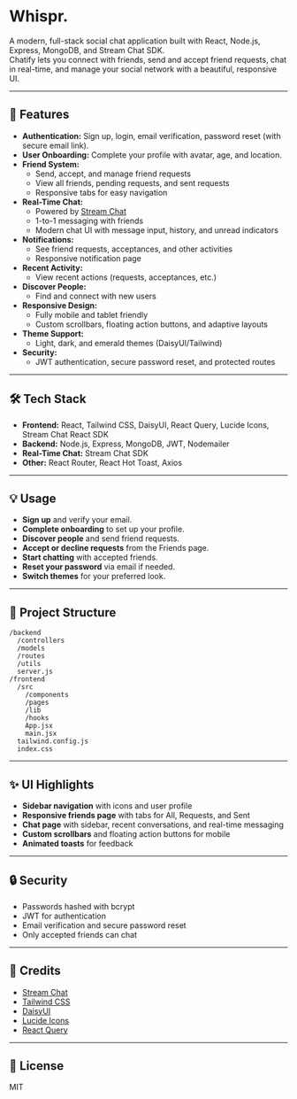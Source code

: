 # Whispr.

A modern, full-stack social chat application built with React, Node.js, Express, MongoDB, and Stream Chat SDK.  
Chatify lets you connect with friends, send and accept friend requests, chat in real-time, and manage your social network with a beautiful, responsive UI.

---

## 🚀 Features

- **Authentication:** Sign up, login, email verification, password reset (with secure email link).
- **User Onboarding:** Complete your profile with avatar, age, and location.
- **Friend System:**  
  - Send, accept, and manage friend requests  
  - View all friends, pending requests, and sent requests  
  - Responsive tabs for easy navigation
- **Real-Time Chat:**  
  - Powered by [Stream Chat](https://getstream.io/chat/)  
  - 1-to-1 messaging with friends  
  - Modern chat UI with message input, history, and unread indicators
- **Notifications:**  
  - See friend requests, acceptances, and other activities  
  - Responsive notification page
- **Recent Activity:**  
  - View recent actions (requests, acceptances, etc.)
- **Discover People:**  
  - Find and connect with new users
- **Responsive Design:**  
  - Fully mobile and tablet friendly  
  - Custom scrollbars, floating action buttons, and adaptive layouts
- **Theme Support:**  
  - Light, dark, and emerald themes (DaisyUI/Tailwind)
- **Security:**  
  - JWT authentication, secure password reset, and protected routes

---

## 🛠️ Tech Stack

- **Frontend:** React, Tailwind CSS, DaisyUI, React Query, Lucide Icons, Stream Chat React SDK
- **Backend:** Node.js, Express, MongoDB, JWT, Nodemailer
- **Real-Time Chat:** Stream Chat SDK
- **Other:** React Router, React Hot Toast, Axios

---

## 💡 Usage

- **Sign up** and verify your email.
- **Complete onboarding** to set up your profile.
- **Discover people** and send friend requests.
- **Accept or decline requests** from the Friends page.
- **Start chatting** with accepted friends.
- **Reset your password** via email if needed.
- **Switch themes** for your preferred look.

---

## 📂 Project Structure

```
/backend
  /controllers
  /models
  /routes
  /utils
  server.js
/frontend
  /src
    /components
    /pages
    /lib
    /hooks
    App.jsx
    main.jsx
  tailwind.config.js
  index.css
```

---

## ✨ UI Highlights

- **Sidebar navigation** with icons and user profile
- **Responsive friends page** with tabs for All, Requests, and Sent
- **Chat page** with sidebar, recent conversations, and real-time messaging
- **Custom scrollbars** and floating action buttons for mobile
- **Animated toasts** for feedback

---

## 🔒 Security

- Passwords hashed with bcrypt
- JWT for authentication
- Email verification and secure password reset
- Only accepted friends can chat

---

## 📢 Credits

- [Stream Chat](https://getstream.io/chat/)
- [Tailwind CSS](https://tailwindcss.com/)
- [DaisyUI](https://daisyui.com/)
- [Lucide Icons](https://lucide.dev/)
- [React Query](https://tanstack.com/query/latest)

---

## 📝 License

MIT
